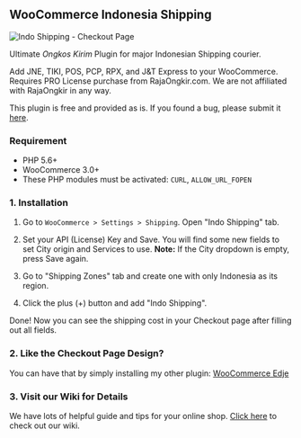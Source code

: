 ## WooCommerce Indonesia Shipping

![Indo Shipping - Checkout Page](http://cdn.setyono.net/indo-shipping/wcis-select-courier.jpg)

Ultimate *Ongkos Kirim* Plugin for major Indonesian Shipping courier.

Add JNE, TIKI, POS, PCP, RPX, and J&T Express to your WooCommerce. Requires PRO License purchase from RajaOngkir.com. We are not affiliated with RajaOngkir in any way.

This plugin is free and provided as is. If you found a bug, please submit it [here](https://github.com/hrsetyono/wc-indo-shipping/issues).

### Requirement

- PHP 5.6+
- WooCommerce 3.0+
- These PHP modules must be activated: `CURL`, `ALLOW_URL_FOPEN`

### 1. Installation

1. Go to `WooCommerce > Settings > Shipping`. Open "Indo Shipping" tab.

1. Set your API (License) Key and Save. You will find some new fields to set City origin and Services to use. **Note:** If the City dropdown is empty, press Save again.

1. Go to "Shipping Zones" tab and create one with only Indonesia as its region.

1. Click the plus (+) button and add "Indo Shipping".

Done! Now you can see the shipping cost in your Checkout page after filling out all fields.

### 2. Like the Checkout Page Design?

You can have that by simply installing my other plugin: [WooCommerce Edje](https://github.com/hrsetyono/woocommerce-edje)

### 3. Visit our Wiki for Details

We have lots of helpful guide and tips for your online shop. [Click here](https://github.com/hrsetyono/woocommerce-indo-shipping/wiki) to check out our wiki.
